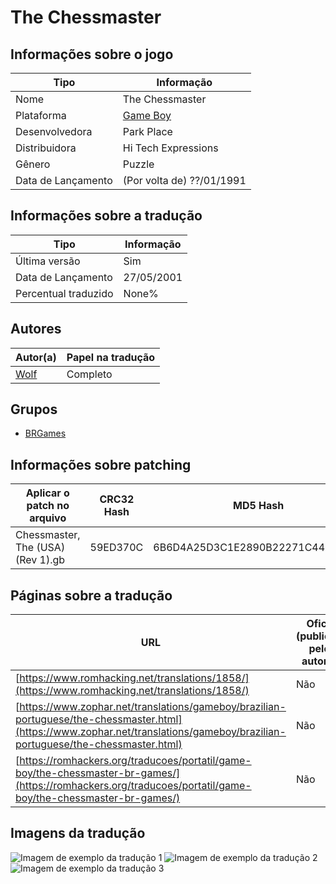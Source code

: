 # The Chessmaster

## Informações sobre o jogo

| Tipo | Informação |
| ----------- | ----------- |
| Nome | The Chessmaster |
| Plataforma | [Game Boy](../) |
| Desenvolvedora | Park Place |
| Distribuidora | Hi Tech Expressions |
| Gênero | Puzzle |
| Data de Lançamento | (Por volta de) ??/01/1991 |

## Informações sobre a tradução

| Tipo | Informação |
| ----------- | ----------- |
| Última versão | Sim |
| Data de Lançamento | 27/05/2001 |
| Percentual traduzido | None% |

## Autores

| Autor(a) | Papel na tradução |
| ----------- | ----------- |
| [Wolf](../../../autores/wolf/) | Completo |

## Grupos

* [BRGames](../../../grupos/brgames/)

## Informações sobre patching

| Aplicar o patch no arquivo | CRC32 Hash | MD5 Hash |
| ----------- | ----------- | ----------- |
| Chessmaster, The \(USA\) \(Rev 1\)\.gb | 59ED370C | 6B6D4A25D3C1E2890B22271C44E62DBF |

## Páginas sobre a tradução

| URL | Oficial (publicado pelos autores) | Possuí link de download |
| ----------- | ----------- | ----------- |
| [https://www.romhacking.net/translations/1858/](https://www.romhacking.net/translations/1858/) | Não | Sim |
| [https://www.zophar.net/translations/gameboy/brazilian-portuguese/the-chessmaster.html](https://www.zophar.net/translations/gameboy/brazilian-portuguese/the-chessmaster.html) | Não | Sim |
| [https://romhackers.org/traducoes/portatil/game-boy/the-chessmaster-br-games/](https://romhackers.org/traducoes/portatil/game-boy/the-chessmaster-br-games/) | Não | Não |

## Imagens da tradução

![Imagem de exemplo da tradução 1](1.png)
![Imagem de exemplo da tradução 2](2.png)
![Imagem de exemplo da tradução 3](3.png)